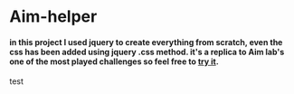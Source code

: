 # Aim-helper
#### in this project I used jquery to create everything from scratch, even the css has been added using jquery .css method. it's a replica to Aim lab's one of the most played challenges so feel free to [try it](https://focused-hypatia-3758b4.netlify.app/).

test
